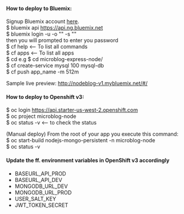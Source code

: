 #### How to deploy to Bluemix:
Signup Bluemix account [here](https://console.ng.bluemix.net/registration).   
$ bluemix api https://api.ng.bluemix.net   
$ bluemix login -u <IBM ID or email> -o "<ORG>" -s "<SPACE>"   
  then you will prompted to enter you password   
$ cf help <-- To list all commands   
$ cf apps <-- To list all apps   
$ cd <APP DIR> e.g $ cd microblog-express-node/   
$ cf create-service mysql 100 mysql-db   
$ cf push app_name -m 512m   

Sample live preview: http://nodeblog-v1.mybluemix.net/#/

#### How to deploy to Openshift v3:
$ oc login https://api.starter-us-west-2.openshift.com   
$ oc project microblog-node   
$ oc status -v <-- to check the status   

(Manual deploy) From the root of your app you execute this command:   
$ oc start-build nodejs-mongo-persistent -n microblog-node   
$ oc status -v   

#### Update the ff. environment variables in OpenShift v3 accordingly
* BASEURL\_API\_PROD
* BASEURL\_API\_DEV
* MONGODB\_URL\_DEV
* MONGODB\_URL\_PROD
* USER\_SALT\_KEY
* JWT\_TOKEN\_SECRET
